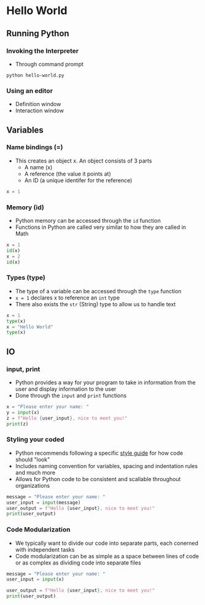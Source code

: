 
# Hello World

## Running Python

### Invoking the Interpreter
* Through command prompt
```
python hello-world.py
```

### Using an editor
* Definition window
* Interaction window

## Variables
### Name bindings (=)
* This creates an object x. An object consists of 3 parts
  * A name (x)
  * A reference (the value it points at)
  * An ID (a unique identifer for the reference)
```Python
x = 1
```

### Memory (id)
* Python memory can be accessed through the ```id``` function
* Functions in Python are called very similar to how they are called in Math
```Python
x = 1
id(x)
x = 2
id(x)
```

### Types (type)
* The type of a variable can be accessed through the ```type``` function
* ```x = 1``` declares x to reference an ```int``` type
* There also exists the ```str``` (String) type to allow us to handle text
```Python
x = 1
type(x)
x = "Hello World"
type(x)
```

## IO
### input, print
* Python provides a way for your program to take in information from the user and display information to the user
* Done through the ```input``` and ```print``` functions
```Python
x = "Please enter your name: "
y = input(x)
z = f"Hello {user_input}, nice to meet you!"
print(z)
```

### Styling your coded
* Python recommends following a specific [style guide](https://www.python.org/dev/peps/pep-0008/) for how code should "look"
* Includes naming convention for variables, spacing and indentation rules and much more
* Allows for Python code to be consistent and scallable throughout organizations
```Python
message = "Please enter your name: "
user_input = input(message)
user_output = f"Hello {user_input}, nice to meet you!"
print(user_output)
```

### Code Modularization
* We typically want to divide our code into separate parts, each conerned with independent tasks
* Code modularization can be as simple as a space between lines of code or as complex as dividing code into separate files
```Python
message = "Please enter your name: "
user_input = input(x)

user_output = f"Hello {user_input}, nice to meet you!"
print(user_output)
```
